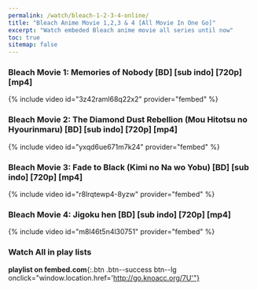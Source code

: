 ```yaml
---
permalink: /watch/bleach-1-2-3-4-online/
title: "Bleach Anime Movie 1,2,3 & 4 [All Movie In One Go]"
excerpt: "Watch embeded Bleach anime movie all series until now"
toc: true
sitemap: false
---
```


### Bleach Movie 1: Memories of Nobody [BD] [sub indo] [720p] [mp4]

{% include video id="3z42raml68q22x2" provider="fembed" %}

### Bleach Movie 2: The Diamond Dust Rebellion (Mou Hitotsu no Hyourinmaru) [BD] [sub indo] [720p] [mp4]

{% include video id="yxqd6ue671m7k24" provider="fembed" %}

### Bleach Movie 3: Fade to Black (Kimi no Na wo Yobu) [BD] [sub indo] [720p] [mp4]

{% include video id="r8lrqtewp4-8yzw" provider="fembed" %}

### Bleach Movie 4: Jigoku hen [BD] [sub indo] [720p] [mp4]

{% include video id="m8l46t5n4l30751" provider="fembed" %}

### Watch All in play lists

**playlist on fembed.com**{:.btn .btn--success btn--lg onclick="window.location.href='http://go.knoacc.org/7U'"}
